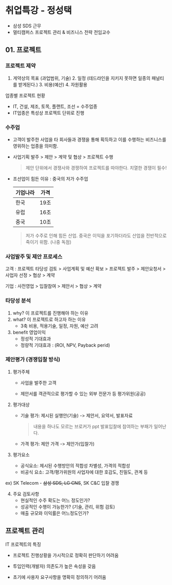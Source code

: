# 취업특강 - 정성택 

- 삼성 SDS 근무
- 멀티캠퍼스 프로젝트 관리 & 비즈니스 전략 전임교수



## 01. 프로젝트 

### 프로젝트 제약

1. 게약상의 목표 (과업범위, 기술)
 	2. 일정 (데드라인을 지키지 못하면 일종의 패널티를 받게된다.)
 	3. 비용(예산)
 	4. 자원활용



업종별 프로젝트 현황

- IT, 건설, 제조, 토목, 플랜트, 조선 = 수주업종
- IT업종은 특성상 프로젝트 단위로 진행



### 수주업

- 고객이 발주한 사업을 타 회사들과 경쟁을 통해 획득하고 이를 수행하는 비즈니스를 영위하는 업종을 의미함.

- 사업기획 발주 > 제안 > 계약 및 협상 > 프로젝트 수행

  > 제안 단위에서 경쟁사와 경쟁하여 프로젝트를 따야한다.  치열한 경쟁이 필수!




- 조선업이 힘든 이유 : 중국의 저가 수주업

  | 기업나라 | 가격 |
  | -------- | ---- |
  | 한국     | 19조 |
  | 유럽     | 16조 |
  | 중국     | 10조 |

  > 저가 수주로 인해 힘든 산업. 중국은 이익을 포기하더라도 산업을 전반적으로 죽이기 위함. (나중 독점)



###  사업발주 및 제안 프로세스

고객 : 프로젝트 타당성 검토 > 사업계획 및 예산 확보 > 프로젝트 발주 > 제안요청서 > 사업자 선정 > 협상 > 계약

기업 : 사전영업 > 입찰참여 > 제안서 > 협상 > 계약





### 타당성 분석

1. why? 이 프로젝트를 진행해야 하는 이유
2. what? 이 프로젝트로 하고자 하는 이유
   - 3축 비용, 적용기술, 일정, 자원, 예산 고려
3. benefit 영업이익
   - 정성적 기대효과 
   - 정량적 기대효과 :  (ROI, NPV, Payback perid)



### 제안평가 (경쟁입찰 방식)

1. 평가주체
   - 사업을 발주한 고객
   
   - 제안서를 객관적으로 평가할 수 있는 외부 전문가 등 평가위원(공공)
   
     
   
2. 평가대상
   
   - 기술 평가: 제시된 실행안(기술) -> 제안서, 요약서, 발표자료
   
     > 내용을 하나도 모르는 브로커가 ppt 발표입찰에 참여하는 부패가 일어난다.
   
   - 가격 평가: 제안 가격 -> 제안가(입찰가) 
   
     
   
3. 평가요소
   
   - 공식요소: 제시된 수행방안의 적합성 차별성, 가격의 적합성
   - 비공식 요소: 고객/평가위원의 사업자에 대한 호감도, 친밀도, 관계 등

ex) SK Telecom - ~~삼성 SDS, LG CNS~~, SK C&C 입찰 경쟁



4. 주요 검토사항
   - 현실적인 수주 확도는 어느 정도인가?
   - 성공적인 수행이 가능한가? (기술, 관리, 위험 검토)
   - 매출 규모와 이익률은 어느정도인가? 





## 프로젝트 관리

IT 프로젝트의 특징

- 프로젝트 진행상황을 가시적으로 정확히 판단하기 어려움

- 투입인력(개발자) 의존도가 높은 속성을 갖음

- 초기에 사용자 요구사항을 명확히 정의하기 어려움

  
